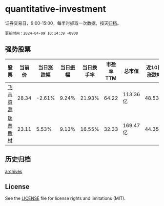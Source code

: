 # quantitative-investment

证券交易日，9:00-15:00，每半时抓取一次数据，按天[归档](archives)。

`更新时间：2024-04-09 10:14:39 +0800`

## 强势股票

|股票|当前价|当日涨跌幅|当日振幅|当日换手率|市盈率TTM|总市值|近10日涨跌幅|
|----|----|----|----|----|----|----|----|
|[飞南资源](https://xueqiu.com/S/SZ301500)|28.34|-2.61%|9.24%|21.93%|64.22|113.36亿|48.53%|
|[瑞泰新材](https://xueqiu.com/S/SZ301238)|23.11|5.53%|9.13%|16.55%|32.33|169.47亿|44.35%|

## 历史归档

[archives](archives)

## License

See the [LICENSE](LICENSE) file for license rights and limitations (MIT).